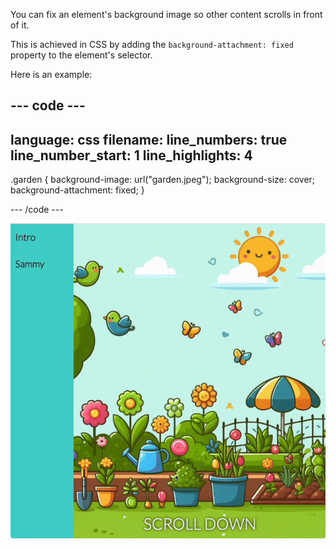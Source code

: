 You can fix an element's background image so other content scrolls in front of it.

This is achieved in CSS by adding the `background-attachment: fixed` property to the element's selector.

Here is an example:

--- code ---
---
language: css
filename:
line_numbers: true
line_number_start: 1
line_highlights: 4
---

.garden {
  background-image: url("garden.jpeg");
  background-size: cover;
  background-attachment: fixed;
}

--- /code ---

![A gif showing a fixed background image as other content scrolls in front of it](images/background-attachment-fixed.gif)